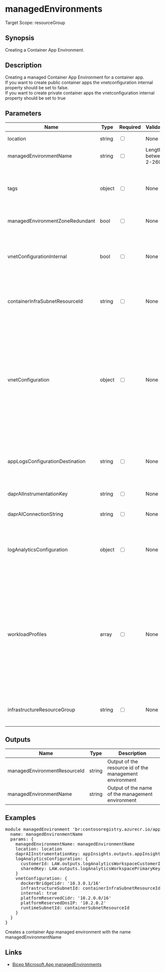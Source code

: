 # managedEnvironments

Target Scope: resourceGroup

## Synopsis
Creating a Container App Environment.

## Description
Creating a managed Container App Environment for a container app.<br>
If you want to create public container apps the vnetconfiguration internal property should be set to false.<br>
If you want to create private container apps the vnetconfiguration internal property should be set to true

## Parameters
| Name | Type | Required | Validation | Default value | Description |
| -- |  -- | -- | -- | -- | -- |
| location | string | <input type="checkbox"> | None | <pre>resourceGroup().location</pre> | Specifies the Azure location where the resource should be created. Defaults to the resourcegroup location. |
| managedEnvironmentName | string | <input type="checkbox"> | Length between 2-260 | <pre>'cae-&#36;{uniqueString(resourceGroup().id)}'</pre> | The name for the managed Environment for the Container App. |
| tags | object | <input type="checkbox"> | None | <pre>{}</pre> | The tags to apply to this resource. This is an object with key/value pairs.<br>Example:<br>{<br>&nbsp;&nbsp;&nbsp;FirstTag: myvalue<br>&nbsp;&nbsp;&nbsp;SecondTag: another value<br>} |
| managedEnvironmentZoneRedundant | bool | <input type="checkbox"> | None | <pre>false</pre> | Whether or not this Managed Environment is zone-redundant. If this is true, you must set the vnetConfiguration object. |
| vnetConfigurationInternal | bool | <input type="checkbox"> | None | <pre>false</pre> | Boolean indicating if the environment only has an internal load balancer and does not have a public static IP resource.<br>You must provide infrastructureSubnetId if the value is set to true.<br>When true, the endpoint is an internal load balancer, when false: the hosted apps are exposed on an internet-accessible IP address |
| containerInfraSubnetResourceId | string | <input type="checkbox"> | None | <pre>''</pre> | When vnetConfigurationInternal is true, it specifies the resource id of the subnet for Infrastructure components for the Container App.<br>This subnet must be in the same Vnet as the subnet defined in runtimeSubnetId when defined. It must be pre-existing. |
| vnetConfiguration | object | <input type="checkbox"> | None | <pre>{<br>  infrastructureSubnetId: vnetConfigurationInternal ? containerInfraSubnetResourceId : ''<br>  internal: vnetConfigurationInternal<br>}</pre> | Vnet configuration for the managed environment. If Zone Redundancy is true or (vnetConfiguration)Internal is true, this must be filled.<br>See for more information https://learn.microsoft.com/en-us/azure/templates/microsoft.app/managedenvironments?pivots=deployment-language-bicep#vnetconfiguration<br>Example:<br>{<br>&nbsp;&nbsp;&nbsp;dockerBridgeCidr: '10.3.0.1/16'<br>&nbsp;&nbsp;&nbsp;infrastructureSubnetId: resourceId('Microsoft.Network/virtualNetworks/subnets', vnetName, infraSubnetName)<br>&nbsp;&nbsp;&nbsp;internal: true<br>&nbsp;&nbsp;&nbsp;platformReservedCidr: '10.2.0.0/16'<br>&nbsp;&nbsp;&nbsp;platformReservedDnsIP: '10.2.0.2'<br>&nbsp;&nbsp;&nbsp;runtimeSubnetId: resourceId('Microsoft.Network/virtualNetworks/subnets', vnetName, runtimeSubnetName)<br>} |
| appLogsConfigurationDestination | string | <input type="checkbox"> | None | <pre>''</pre> | Cluster configuration which enables the log daemon to export app logs to a destination.<br>If 'log-analytics' is the value, you should provide valid values for the logAnalyticsConfiguration object for customerId and SharedKey.<br>Example:<br>&nbsp;&nbsp;'log-analytics' |
| daprAIInstrumentationKey | string | <input type="checkbox"> | None | <pre>''</pre> | The Instrumentation key for the AppInsights workspace.<br>Example:<br>applicationInsights.properties.InstrumentationKey |
| daprAIConnectionString | string | <input type="checkbox"> | None | <pre>''</pre> | The Instrumentation key for the AppInsights workspace.<br>Example:<br>applicationInsights.properties.InstrumentationKey |
| logAnalyticsConfiguration | object | <input type="checkbox"> | None | <pre>{}</pre> | Configuration for logging in a Log Analytics workspace.<br>Example:<br>{<br>&nbsp;&nbsp;&nbsp;customerId: logAnalyticsWorkspace.properties.customerId<br>&nbsp;&nbsp;&nbsp;sharedKey: logAnalyticsWorkspace.listKeys().primarySharedKey<br>} |
| workloadProfiles | array | <input type="checkbox"> | None | <pre>[]</pre> | Workload profiles configured for the Managed Environment for workloads to run on.<br>If you create an empty array, a Consumption plan will be used, else a Consumption + Dedicated plan will be used and the workflow profile is enabled.<br>You can create more workload profile later on.<br>Example:<br>[<br>&nbsp;&nbsp;&nbsp;{<br>&nbsp;&nbsp;&nbsp;&nbsp;&nbsp;name: 'Consumption'<br>&nbsp;&nbsp;&nbsp;&nbsp;&nbsp;workloadProfileType: 'Consumption'<br>&nbsp;&nbsp;&nbsp;}<br>&nbsp;&nbsp;&nbsp;{<br>&nbsp;&nbsp;&nbsp;&nbsp;&nbsp;name: 'Dedicated-D4'<br>&nbsp;&nbsp;&nbsp;&nbsp;&nbsp;workloadProfileType: 'D4'<br>&nbsp;&nbsp;&nbsp;&nbsp;&nbsp;MinimumCount: 1<br>&nbsp;&nbsp;&nbsp;&nbsp;&nbsp;MaximumCount: 2<br>&nbsp;&nbsp;&nbsp;}<br>] |
| infrastructureResourceGroup | string | <input type="checkbox"> | None | <pre>'MC_ME_&#36;{managedEnvironmentName}'</pre> | Possibility to provide custom resourcegroup for the infrastructure resources of the managed environment.<br>Should not pre-exist or deployment will fail.<br>If not provided, the resourcegroup will be named: ME_<managedEnvironmentName>_<containerAppsName>_<locationName>, eg. ME_my-environment_my-container-apps_westeurope. |
## Outputs
| Name | Type | Description |
| -- |  -- | -- |
| managedEnvironmentResourceId | string | Output of the resource id of the management environment |
| managedEnvironmentName | string | Output of the name of the management environment |
## Examples
<pre>
module managedEnvironment 'br:contosoregistry.azurecr.io/app/managedenvironments:latest' = {
  name: managedEnvironmentName
  params: {
    managedEnvironmentName: managedEnvironmentName
    location: location
    daprAIInstrumentationKey: appInsights.outputs.appInsightsInstrumentationKey
    logAnalyticsConfiguration: {
      customerId: LAW.outputs.logAnalyticsWorkspaceCustomerId
      sharedKey: LAW.outputs.logAnalyticsWorkspacePrimaryKey
    }
    vnetConfiguration: {
      dockerBridgeCidr: '10.3.0.1/16'
      infrastructureSubnetId: containerInfraSubnetResourceId
      internal: true
      platformReservedCidr: '10.2.0.0/16'
      platformReservedDnsIP: '10.2.0.2'
      runtimeSubnetId: containerSubnetResourceId
    }
  }
}
</pre>
<p>Creates a container App managed environment with the name managedEnvironmentName</p>

## Links
- [Bicep Microsoft.App managedEnvironments](https://learn.microsoft.com/en-us/azure/templates/microsoft.app/managedenvironments?pivots=deployment-language-bicep)


